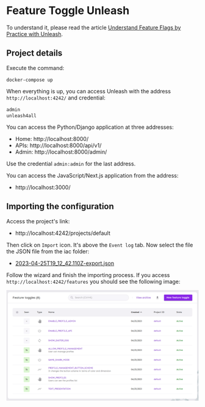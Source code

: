 # Feature Toggle Unleash

To understand it, please read the article [Understand Feature Flags by Practice with Unleash](https://www.willianantunes.com/blog/2023/05/understand-feature-flags-by-practice-with-unleash/).

## Project details

Execute the command:

    docker-compose up

When everything is up, you can access Unleash with the address `http://localhost:4242/` and credential:

```
admin
unleash4all
```

You can access the Python/Django application at three addresses:

- Home: http://localhost:8000/
- APIs: http://localhost:8000/api/v1/
- Admin: http://localhost:8000/admin/

Use the credential `admin:admin` for the last address.

You can access the JavaScript/Next.js application from the address:

- http://localhost:3000/

## Importing the configuration

Access the project's link:

- http://localhost:4242/projects/default

Then click on `Import` icon. It's above the `Event log` tab. Now select the file the JSON file from the iac folder:

- [2023-04-25T19_12_42.110Z-export.json](./iac/2023-04-25T19_12_42.110Z-export.json)

Follow the wizard and finish the importing process. If you access `http://localhost:4242/features` you should see the following image:

![](./docs/2023-04-25-17-03-00-Screenshot.png)

